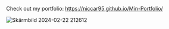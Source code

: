 Check out my portfolio: https://niccar95.github.io/Min-Portfolio/

![Skärmbild 2024-02-22 212612](https://github.com/Niccar95/Min-Portfolio/assets/144212364/bd80fd5c-3832-4b88-89d5-b2add061a77d)
